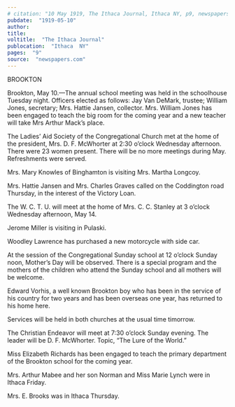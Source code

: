 ```yaml
---
# citation: "10 May 1919, The Ithaca Journal, Ithaca NY, p9, newspapers.com."
pubdate:  "1919-05-10"
author: 
title: 
voltitle:  "The Ithaca Journal"
publocation:  "Ithaca  NY"
pages:  "9"
source:  "newspapers.com"
---
```

BROOKTON

Brookton, May 10.—The annual school meeting was held in the schoolhouse Tuesday night. Officers elected as follows: Jay Van DeMark, trustee; William Jones, secretary; Mrs. Hattie Jansen, collector. Mrs. William Jones has been engaged to teach the big room for the coming year and a new teacher will take Mrs Arthur Mack’s place. 

The Ladies’ Aid Society of the Congregational Church met at the home of the president, Mrs. D. F. McWhorter at 2:30 o’clock Wednesday afternoon. There were 23 women present. There will be no more meetings during May. Refreshments were served.

Mrs. Mary Knowles of Binghamton is visiting Mrs. Martha Longcoy. 

Mrs. Hattie Jansen and Mrs. Charles Graves called on the Coddington road Thursday, in the interest of the Victory Loan. 

The W. C. T. U. will meet at the home of Mrs. C. C. Stanley at 3 o’clock Wednesday afternoon, May 14. 

Jerome Miller is visiting in Pulaski.

Woodley Lawrence has purchased a new motorcycle with side car.

At the session of the Congregational Sunday school at 12 o’clock Sunday noon, Mother’s Day will be observed. There is a special program and the mothers of the children who attend the Sunday school and all mothers will be welcome.

Edward Vorhis, a well known Brookton boy who has been in the service of his country for two years and has been overseas one year, has returned to his home here.

Services will be held in both churches at the usual time timorrow.

The Christian Endeavor will meet at 7:30 o’clock Sunday evening. The leader will be D. F. McWhorter. Topic, “The Lure of the World.”

Miss Elizabeth Richards has been engaged to teach the primary department of the Brookton school for the coming year.

Mrs. Arthur Mabee and her son Norman and Miss Marie Lynch were in Ithaca Friday.

Mrs. E. Brooks was in Ithaca Thursday.
